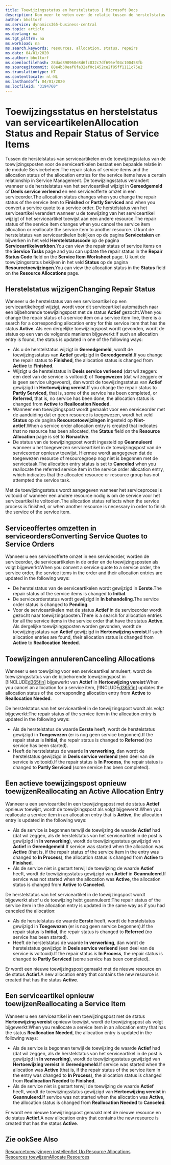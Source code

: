 ```yaml
---
title: Toewijzingsstatus en herstelstatus | Microsoft Docs
description: Kom meer te weten over de relatie tussen de herstelstatus van serviceartikelen en de toewijzingsstatus van de toewijzingsposten hiervoor.
author: bholtorf
ms.service: dynamics365-business-central
ms.topic: article
ms.devlang: na
ms.tgt_pltfrm: na
ms.workload: na
ms.search.keywords: resources, allocation, status, repairs
ms.date: 04/01/2020
ms.author: bholtorf
ms.openlocfilehash: 28dad890968e8d6fc832c7df696ef04c100458fb
ms.sourcegitcommit: 88e4b30eaf6fa32af0c1452ce2f85ff1111c75e2
ms.translationtype: HT
ms.contentlocale: nl-NL
ms.lasthandoff: 04/01/2020
ms.locfileid: "3194760"
---
```

# <a name="allocation-status-and-repair-status-of-service-items"></a><span data-ttu-id="8114b-103">Toewijzingsstatus en herstelstatus van serviceartikelen</span><span class="sxs-lookup"><span data-stu-id="8114b-103">Allocation Status and Repair Status of Service Items</span></span>
<span data-ttu-id="8114b-104">Tussen de herstelstatus van serviceartikelen en de toewijzingsstatus van de toewijzingsposten voor de serviceartikelen bestaat een bepaalde relatie in de module Servicebeheer.</span><span class="sxs-lookup"><span data-stu-id="8114b-104">The repair status of service items and the allocation status of the allocation entries for the service items have a certain relationship in Service Management.</span></span> <span data-ttu-id="8114b-105">De toewijzingsstatus verandert wanneer u de herstelstatus van het serviceartikel wijzigt in **Gereedgemeld** of **Deels service verleend** en een serviceofferte omzet in een serviceorder.</span><span class="sxs-lookup"><span data-stu-id="8114b-105">The allocation status changes when you change the repair status of the service item to **Finished** or **Partly Serviced** and when you convert a service quote to a service order.</span></span> <span data-ttu-id="8114b-106">De herstelstatus van het serviceartikel verandert wanneer u de toewijzing van het serviceartikel wijzigt of het serviceartikel toewijst aan een andere resource.</span><span class="sxs-lookup"><span data-stu-id="8114b-106">The repair status of the service item changes when you cancel the service item allocation or reallocate the service item to another resource.</span></span> <span data-ttu-id="8114b-107">U kunt de herstelstatus van serviceartikelen bekijken op de pagina **Servicetaken** en bijwerken in het veld **Herstelstatuscode** op de pagina **Serviceartikelwerkbon**.</span><span class="sxs-lookup"><span data-stu-id="8114b-107">You can view the repair status of service items on the **Service Tasks** page and you can update the repair status in the **Repair Status Code** field on the **Service Item Worksheet** page.</span></span> <span data-ttu-id="8114b-108">U kunt de toewijzingsstatus bekijken in het veld **Status** op de pagina **Resourcetoewijzingen**.</span><span class="sxs-lookup"><span data-stu-id="8114b-108">You can view the allocation status in the **Status** field on the **Resource Allocations** page.</span></span>  
  
## <a name="changing-repair-status"></a><span data-ttu-id="8114b-109">Herstelstatus wijzigen</span><span class="sxs-lookup"><span data-stu-id="8114b-109">Changing Repair Status</span></span>  
<span data-ttu-id="8114b-110">Wanneer u de herstelstatus van een serviceartikel op een serviceartikelregel wijzigt, wordt voor dit serviceartikel automatisch naar een bijbehorende toewijzingspost met de status **Actief** gezocht.</span><span class="sxs-lookup"><span data-stu-id="8114b-110">When you change the repair status of a service item on a service item line, there is a search for a corresponding allocation entry for this service item that has the status **Active**.</span></span> <span data-ttu-id="8114b-111">Als een dergelijke toewijzingspost wordt gevonden, wordt de status op een van de volgende manieren bijgewerkt:</span><span class="sxs-lookup"><span data-stu-id="8114b-111">If such an allocation entry is found, the status is updated in one of the following ways:</span></span>  
  
* <span data-ttu-id="8114b-112">Als u de herstelstatus wijzigt in **Gereedgemeld**, wordt de toewijzingsstatus van **Actief** gewijzigd in **Gereedgemeld**.</span><span class="sxs-lookup"><span data-stu-id="8114b-112">If you change the repair status to **Finished**, the allocation status is changed from **Active** to **Finished**.</span></span>  
* <span data-ttu-id="8114b-113">Wijzigt u de herstelstatus in **Deels service verleend** (dat wil zeggen: een deel van de service is voltooid) of **Toegewezen** (dat wil zeggen: er is geen service uitgevoerd), dan wordt de toewijzingsstatus van **Actief** gewijzigd in **Hertoewijzing vereist**.</span><span class="sxs-lookup"><span data-stu-id="8114b-113">If you change the repair status to **Partly Serviced**, that is, some of the service has been completed, or **Referred**, that is, no service has been done, the allocation status is changed from **Active** to **Reallocation Needed**.</span></span>  
* <span data-ttu-id="8114b-114">Wanneer een toewijzingspost wordt gemaakt voor een serviceorder met de aanduiding dat er geen resource is toegewezen, wordt het veld **Status** op de pagina **Resourcetoewijzingen** ingesteld op **Niet-actief**.</span><span class="sxs-lookup"><span data-stu-id="8114b-114">When a service order allocation entry is created that indicates that no resource has been allocated, the **Status** field on the **Resource Allocation** page is set to **Nonactive**.</span></span>  
* <span data-ttu-id="8114b-115">De status van de toewijzingspost wordt ingesteld op **Geannuleerd** wanneer u het toegewezen serviceartikel in de toewijzingspost van de serviceorder opnieuw toewijst. Hiermee wordt aangegeven dat de toegewezen resource of resourcegroep nog niet is begonnen met de servicetaak.</span><span class="sxs-lookup"><span data-stu-id="8114b-115">The allocation entry status is set to **Canceled** when you reallocate the referred service item in the service order allocation entry, which indicates that the allocated resource or resource group has not attempted the service task.</span></span>  
  
<span data-ttu-id="8114b-116">Met de toewijzingsstatus wordt aangegeven wanneer het serviceproces is voltooid of wanneer een andere resource nodig is om de service voor het serviceartikel te voltooien.</span><span class="sxs-lookup"><span data-stu-id="8114b-116">The allocation status reflects when the service process is finished, or when another resource is necessary in order to finish the service of the service item.</span></span>  
  
## <a name="converting-service-quotes-to-service-orders"></a><span data-ttu-id="8114b-117">Serviceoffertes omzetten in serviceorders</span><span class="sxs-lookup"><span data-stu-id="8114b-117">Converting Service Quotes to Service Orders</span></span>  
<span data-ttu-id="8114b-118">Wanneer u een serviceofferte omzet in een serviceorder, worden de serviceorder, de serviceartikelen in de order en de toewijzingsposten als volgt bijgewerkt:</span><span class="sxs-lookup"><span data-stu-id="8114b-118">When you convert a service quote to a service order, the service order, the service items in the order and their allocation entries are updated in the following ways:</span></span>  
  
* <span data-ttu-id="8114b-119">De herstelstatus van de serviceartikelen wordt gewijzigd in **Eerste**.</span><span class="sxs-lookup"><span data-stu-id="8114b-119">The repair status of the service items is changed to **Initial**.</span></span>  
* <span data-ttu-id="8114b-120">De serviceorderstatus wordt gewijzigd in **In behandeling**.</span><span class="sxs-lookup"><span data-stu-id="8114b-120">The service order status is changed to **Pending**.</span></span>  
* <span data-ttu-id="8114b-121">Voor de serviceartikelen met de status **Actief** in de serviceorder wordt gezocht naar toewijzingsposten.</span><span class="sxs-lookup"><span data-stu-id="8114b-121">There is a search for allocation entries for all the service items in the service order that have the status **Active**.</span></span> <span data-ttu-id="8114b-122">Als dergelijke toewijzingsposten worden gevonden, wordt de toewijzingsstatus van **Actief** gewijzigd in **Hertoewijzing vereist**.</span><span class="sxs-lookup"><span data-stu-id="8114b-122">If such allocation entries are found, their allocation status is changed from **Active** to **Reallocation Needed**.</span></span>  
  
## <a name="canceling-allocations"></a><span data-ttu-id="8114b-123">Toewijzingen annuleren</span><span class="sxs-lookup"><span data-stu-id="8114b-123">Canceling Allocations</span></span>  
<span data-ttu-id="8114b-124">Wanneer u een toewijzing voor een serviceartikel annuleert, wordt de toewijzingsstatus van de bijbehorende toewijzingspost in [!INCLUDE[d365fin](includes/d365fin_md.md)] bijgewerkt van **Actief** in **Hertoewijzing vereist**:</span><span class="sxs-lookup"><span data-stu-id="8114b-124">When you cancel an allocation for a service item, [!INCLUDE[d365fin](includes/d365fin_md.md)] updates the allocation status of the corresponding allocation entry from **Active** to **Reallocation Needed**.</span></span>

<span data-ttu-id="8114b-125">De herstelstatus van het serviceartikel in de toewijzingspost wordt als volgt bijgewerkt:</span><span class="sxs-lookup"><span data-stu-id="8114b-125">The repair status of the service item in the allocation entry is updated in the following ways:</span></span>  
  
* <span data-ttu-id="8114b-126">Als de herstelstatus de waarde **Eerste** heeft, wordt de herstelstatus gewijzigd in **Toegewezen** (er is nog geen service begonnen).</span><span class="sxs-lookup"><span data-stu-id="8114b-126">If the repair status is **Initial**, the repair status is changed to **Referred** (no service has been started).</span></span>  
* <span data-ttu-id="8114b-127">Heeft de herstelstatus de waarde **In verwerking**, dan wordt de herstelstatus gewijzigd in **Deels service verleend** (een deel van de service is voltooid).</span><span class="sxs-lookup"><span data-stu-id="8114b-127">If the repair status is **In Process**, the repair status is changed to **Partly Serviced** (some service has been completed).</span></span>  
  
## <a name="reallocating-an-active-allocation-entry"></a><span data-ttu-id="8114b-128">Een actieve toewijzingspost opnieuw toewijzen</span><span class="sxs-lookup"><span data-stu-id="8114b-128">Reallocating an Active Allocation Entry</span></span>  
<span data-ttu-id="8114b-129">Wanneer u een serviceartikel in een toewijzingspost met de status **Actief** opnieuw toewijst, wordt de toewijzingspost als volgt bijgewerkt:</span><span class="sxs-lookup"><span data-stu-id="8114b-129">When you reallocate a service item in an allocation entry that is **Active**, the allocation entry is updated in the following ways:</span></span>  
  
* <span data-ttu-id="8114b-130">Als de service is begonnen terwijl de toewijzing de waarde **Actief** had (dat wil zeggen, als de herstelstatus van het serviceartikel in de post is gewijzigd in **In verwerking**), wordt de toewijzingsstatus gewijzigd van **Actief** in **Gereedgemeld**.</span><span class="sxs-lookup"><span data-stu-id="8114b-130">If service was started when the allocation was **Active** (that is, if the repair status of the service item in the entry was changed to **In Process**), the allocation status is changed from **Active** to **Finished**.</span></span>  
* <span data-ttu-id="8114b-131">Als de service niet is gestart terwijl de toewijzing de waarde **Actief** heeft, wordt de toewijzingsstatus gewijzigd van **Actief** in **Geannuleerd**.</span><span class="sxs-lookup"><span data-stu-id="8114b-131">If service was not started when the allocation was **Active**, the allocation status is changed from **Active** to **Canceled**.</span></span>  
  
<span data-ttu-id="8114b-132">De herstelstatus van het serviceartikel in de toewijzingspost wordt bijgewerkt alsof u de toewijzing hebt geannuleerd:</span><span class="sxs-lookup"><span data-stu-id="8114b-132">The repair status of the service item in the allocation entry is updated in the same way as if you had canceled the allocation:</span></span>  
  
* <span data-ttu-id="8114b-133">Als de herstelstatus de waarde **Eerste** heeft, wordt de herstelstatus gewijzigd in **Toegewezen** (er is nog geen service begonnen).</span><span class="sxs-lookup"><span data-stu-id="8114b-133">If the repair status is **Initial**, the repair status is changed to **Referred** (no service has been started).</span></span>  
* <span data-ttu-id="8114b-134">Heeft de herstelstatus de waarde **In verwerking**, dan wordt de herstelstatus gewijzigd in **Deels service verleend** (een deel van de service is voltooid).</span><span class="sxs-lookup"><span data-stu-id="8114b-134">If the repair status is **In Process**, the repair status is changed to **Partly Serviced** (some service has been completed).</span></span>  
  
<span data-ttu-id="8114b-135">Er wordt een nieuwe toewijzingspost gemaakt met de nieuwe resource en de status **Actief**.</span><span class="sxs-lookup"><span data-stu-id="8114b-135">A new allocation entry that contains the new resource is created that has the status **Active**.</span></span>  
  
## <a name="reallocating-a-service-item"></a><span data-ttu-id="8114b-136">Een serviceartikel opnieuw toewijzen</span><span class="sxs-lookup"><span data-stu-id="8114b-136">Reallocating a Service Item</span></span>  
<span data-ttu-id="8114b-137">Wanneer u een serviceartikel in een toewijzingspost met de status **Hertoewijzing vereist** opnieuw toewijst, wordt de toewijzingspost als volgt bijgewerkt:</span><span class="sxs-lookup"><span data-stu-id="8114b-137">When you reallocate a service item in an allocation entry that has the status **Reallocation Needed**, the allocation entry is updated in the following ways:</span></span>  
  
* <span data-ttu-id="8114b-138">Als de service is begonnen terwijl de toewijzing de waarde **Actief** had (dat wil zeggen, als de herstelstatus van het serviceartikel in de post is gewijzigd in **In verwerking**), wordt de toewijzingsstatus gewijzigd van **Hertoewijzing vereist** in **Gereedgemeld**.</span><span class="sxs-lookup"><span data-stu-id="8114b-138">If service was started when the allocation was **Active** (that is, if the repair status of the service item in the entry was changed to **In Process**), the allocation status is changed from **Reallocation Needed** to **Finished**.</span></span>  
* <span data-ttu-id="8114b-139">Als de service niet is gestart terwijl de toewijzing de waarde **Actief** heeft, wordt de toewijzingsstatus gewijzigd van **Hertoewijzing vereist** in **Geannuleerd**.</span><span class="sxs-lookup"><span data-stu-id="8114b-139">If service was not started when the allocation was **Active**, the allocation status is changed from **Reallocation Needed** to **Canceled**.</span></span>  
  
<span data-ttu-id="8114b-140">Er wordt een nieuwe toewijzingspost gemaakt met de nieuwe resource en de status **Actief**.</span><span class="sxs-lookup"><span data-stu-id="8114b-140">A new allocation entry that contains the new resource is created that has the status **Active**.</span></span>  
  
## <a name="see-also"></a><span data-ttu-id="8114b-141">Zie ook</span><span class="sxs-lookup"><span data-stu-id="8114b-141">See Also</span></span>  
[<span data-ttu-id="8114b-142">Resourcetoewijzingen instellen</span><span class="sxs-lookup"><span data-stu-id="8114b-142">Set Up Resource Allocations</span></span>](service-how-setup-resource-allocation.md)  
[<span data-ttu-id="8114b-143">Resources toewijzen</span><span class="sxs-lookup"><span data-stu-id="8114b-143">Allocate Resources</span></span>](service-how-to-allocate-resources.md)  

